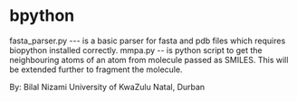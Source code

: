# bpython
fasta_parser.py --- is a basic parser for fasta and pdb files which requires biopython installed correctly.
mmpa.py -- is python script to get the neighbouring atoms of an atom from molecule passed as SMILES. This will be extended further to fragment the molecule.

By:
Bilal Nizami
University of KwaZulu Natal, Durban
